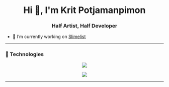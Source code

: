 <h1 align="center">Hi 👋, I'm Krit Potjamanpimon</h1>
<h3 align="center">Half Artist, Half Developer</h3>

- 🔭 I’m currently working on [Slimelist](https://slimelist.netlify.app/)

---

### 🧠 Technologies 

<p align="center">
  <img src="https://skillicons.dev/icons?i=js,react,next,nodejs,express,mongodb,mysql,redux,tailwind,html,css" />
</p>

<p align="center">
  <img src="https://skillicons.dev/icons?i=git,postman,figma,blender" />
</p>

---
